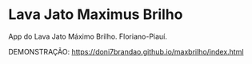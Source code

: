 # Lava Jato Maximus Brilho
App do Lava Jato Máximo Brilho. Floriano-Piauí.

DEMONSTRAÇÃO: https://doni7brandao.github.io/maxbrilho/index.html

